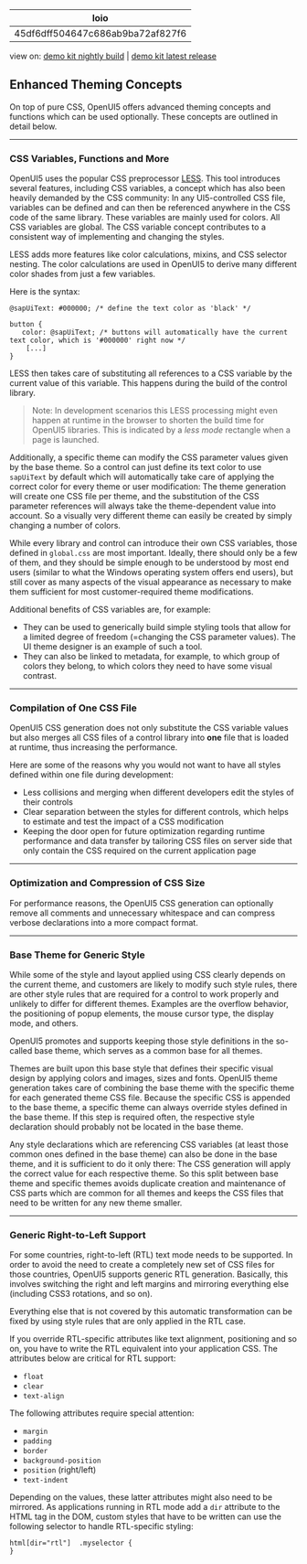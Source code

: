 <!-- loio45df6dff504647c686ab9ba72af827f6 -->

| loio |
| -----|
| 45df6dff504647c686ab9ba72af827f6 |

<div id="loio">

view on: [demo kit nightly build](https://openui5nightly.hana.ondemand.com/#/topic/45df6dff504647c686ab9ba72af827f6) | [demo kit latest release](https://openui5.hana.ondemand.com/#/topic/45df6dff504647c686ab9ba72af827f6)</div>

## Enhanced Theming Concepts

On top of pure CSS, OpenUI5 offers advanced theming concepts and functions which can be used optionally. These concepts are outlined in detail below.

***

### CSS Variables, Functions and More

OpenUI5 uses the popular CSS preprocessor [LESS](http://lesscss.org/). This tool introduces several features, including CSS variables, a concept which has also been heavily demanded by the CSS community: In any UI5-controlled CSS file, variables can be defined and can then be referenced anywhere in the CSS code of the same library. These variables are mainly used for colors. All CSS variables are global. The CSS variable concept contributes to a consistent way of implementing and changing the styles.

LESS adds more features like color calculations, mixins, and CSS selector nesting. The color calculations are used in OpenUI5 to derive many different color shades from just a few variables.

Here is the syntax:

```
@sapUiText: #000000; /* define the text color as 'black' */

button {
   color: @sapUiText; /* buttons will automatically have the current text color, which is '#000000' right now */
    [...]
}

```

LESS then takes care of substituting all references to a CSS variable by the current value of this variable. This happens during the build of the control library.

> Note:
> In development scenarios this LESS processing might even happen at runtime in the browser to shorten the build time for OpenUI5 libraries. This is indicated by a *less mode* rectangle when a page is launched.
> 
> 

Additionally, a specific theme can modify the CSS parameter values given by the base theme. So a control can just define its text color to use `sapUiText` by default which will automatically take care of applying the correct color for every theme or user modification: The theme generation will create one CSS file per theme, and the substitution of the CSS parameter references will always take the theme-dependent value into account. So a visually very different theme can easily be created by simply changing a number of colors.

While every library and control can introduce their own CSS variables, those defined in `global.css` are most important. Ideally, there should only be a few of them, and they should be simple enough to be understood by most end users \(similar to what the Windows operating system offers end users\), but still cover as many aspects of the visual appearance as necessary to make them sufficient for most customer-required theme modifications.

Additional benefits of CSS variables are, for example:

-   They can be used to generically build simple styling tools that allow for a limited degree of freedom \(=changing the CSS parameter values\). The UI theme designer is an example of such a tool.
-   They can also be linked to metadata, for example, to which group of colors they belong, to which colors they need to have some visual contrast.

***

### Compilation of One CSS File

OpenUI5 CSS generation does not only substitute the CSS variable values but also merges all CSS files of a control library into **one** file that is loaded at runtime, thus increasing the performance.

Here are some of the reasons why you would not want to have all styles defined within one file during development:

-   Less collisions and merging when different developers edit the styles of their controls
-   Clear separation between the styles for different controls, which helps to estimate and test the impact of a CSS modification
-   Keeping the door open for future optimization regarding runtime performance and data transfer by tailoring CSS files on server side that only contain the CSS required on the current application page

***

### Optimization and Compression of CSS Size

For performance reasons, the OpenUI5 CSS generation can optionally remove all comments and unnecessary whitespace and can compress verbose declarations into a more compact format.

***

### Base Theme for Generic Style

While some of the style and layout applied using CSS clearly depends on the current theme, and customers are likely to modify such style rules, there are other style rules that are required for a control to work properly and unlikely to differ for different themes. Examples are the overflow behavior, the positioning of popup elements, the mouse cursor type, the display mode, and others.

OpenUI5 promotes and supports keeping those style definitions in the so-called base theme, which serves as a common base for all themes.

Themes are built upon this base style that defines their specific visual design by applying colors and images, sizes and fonts. OpenUI5 theme generation takes care of combining the base theme with the specific theme for each generated theme CSS file. Because the specific CSS is appended to the base theme, a specific theme can always override styles defined in the base theme. If this step is required often, the respective style declaration should probably not be located in the base theme.

Any style declarations which are referencing CSS variables \(at least those common ones defined in the base theme\) can also be done in the base theme, and it is sufficient to do it only there: The CSS generation will apply the correct value for each respective theme. So this split between base theme and specific themes avoids duplicate creation and maintenance of CSS parts which are common for all themes and keeps the CSS files that need to be written for any new theme smaller.

***

### Generic Right-to-Left Support

For some countries, right-to-left \(RTL\) text mode needs to be supported. In order to avoid the need to create a completely new set of CSS files for those countries, OpenUI5 supports generic RTL generation. Basically, this involves switching the right and left margins and mirroring everything else \(including CSS3 rotations, and so on\).

Everything else that is not covered by this automatic transformation can be fixed by using style rules that are only applied in the RTL case.

If you override RTL-specific attributes like text alignment, positioning and so on, you have to write the RTL equivalent into your application CSS. The attributes below are critical for RTL support:

-   `float`
-   `clear`
-   `text-align`

The following attributes require special attention:

-   `margin`
-   `padding`
-   `border`
-   `background-position`
-   `position` \(right/left\)
-   `text-indent`

Depending on the values, these latter attributes might also need to be mirrored. As applications running in RTL mode add a `dir` attribute to the HTML tag in the DOM, custom styles that have to be written can use the following selector to handle RTL-specific styling:

```
html[dir="rtl"]  .myselector {
}
```

